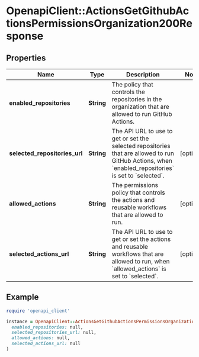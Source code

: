# OpenapiClient::ActionsGetGithubActionsPermissionsOrganization200Response

## Properties

| Name | Type | Description | Notes |
| ---- | ---- | ----------- | ----- |
| **enabled_repositories** | **String** | The policy that controls the repositories in the organization that are allowed to run GitHub Actions. |  |
| **selected_repositories_url** | **String** | The API URL to use to get or set the selected repositories that are allowed to run GitHub Actions, when &#x60;enabled_repositories&#x60; is set to &#x60;selected&#x60;. | [optional] |
| **allowed_actions** | **String** | The permissions policy that controls the actions and reusable workflows that are allowed to run. | [optional] |
| **selected_actions_url** | **String** | The API URL to use to get or set the actions and reusable workflows that are allowed to run, when &#x60;allowed_actions&#x60; is set to &#x60;selected&#x60;. | [optional] |

## Example

```ruby
require 'openapi_client'

instance = OpenapiClient::ActionsGetGithubActionsPermissionsOrganization200Response.new(
  enabled_repositories: null,
  selected_repositories_url: null,
  allowed_actions: null,
  selected_actions_url: null
)
```

